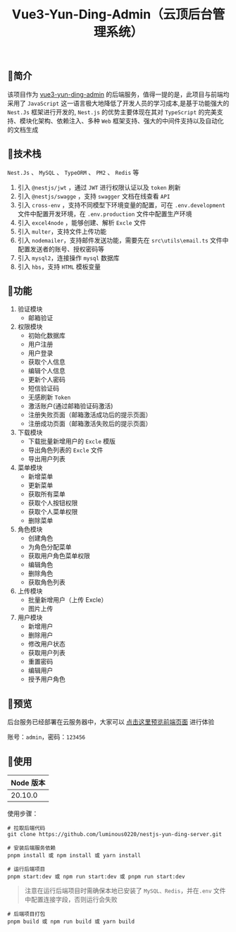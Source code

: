 

<h1 align="center">Vue3-Yun-Ding-Admin（云顶后台管理系统）</h1>

<br/>

## 🚀简介

该项目作为 [vue3-yun-ding-admin](https://github.com/luminous0220/vue3-yun-ding-admin) 的后端服务，值得一提的是，此项目与前端均采用了 `JavaScript` 这一语言极大地降低了开发人员的学习成本,是基于功能强大的 `Nest.Js` 框架进行开发的, `‌Nest.js` 的优势主要体现在其对 `TypeScript` 的完美支持、模块化架构、依赖注入、多种 `Web` 框架支持、强大的中间件支持以及自动化的文档生成

## 🌟技术栈

`Nest.Js` 、 `MySQL` 、 `TypeORM` 、 `PM2` 、 `Redis` 等

1. 引入 `@nestjs/jwt` ，通过 `JWT` 进行权限认证以及 `token` 刷新
2. 引入 `@nestjs/swagge` ，支持 `swagger` 文档在线查看 `API`
3. 引入 `cross-env` ，支持不同模型下环境变量的配置，可在 `.env.development` 文件中配置开发环境，在 `.env.production` 文件中配置生产环境
4. 引入 `excel4node` ，能够创建、解析 `Excle` 文件
5. 引入 `multer`，支持文件上传功能
6. 引入 `nodemailer`，支持邮件发送功能，需要先在 `src\utils\email.ts` 文件中配置发送者的账号、授权密码等
7. 引入 `mysql2`，连接操作 `mysql` 数据库
8. 引入 `hbs`，支持 `HTML` 模板变量


## 🎉功能

1. 验证模块
	* 邮箱验证
2. 权限模块
	* 初始化数据库
	* 用户注册
	* 用户登录
	* 获取个人信息
	* 编辑个人信息
	* 更新个人密码
	* 短信验证码
	* 无感刷新 `Token`
	* 激活账户(通过邮箱验证码激活)
	* 注册失败页面（邮箱激活成功后的提示页面）
	* 注册成功页面（邮箱激活失败后的提示页面）
3. 下载模块
	* 下载批量新增用户的 `Excle` 模版
	* 导出角色列表的 `Excle` 文件
	* 导出用户列表
4. 菜单模块
	* 新增菜单
	* 更新菜单
	* 获取所有菜单
	* 获取个人按钮权限
	* 获取个人菜单权限
	* 删除菜单
5. 角色模块
	* 创建角色
	* 为角色分配菜单
	* 获取用户角色菜单权限
	* 编辑角色
	* 删除角色
	* 获取角色列表
6. 上传模块
	* 批量新增用户（上传 Excle）
	* 图片上传
7. 用户模块
	* 新增用户
	* 删除用户
	* 修改用户状态
	* 获取用户列表
	* 重置密码
	* 编辑用户
	* 授予用户角色


## 🎈预览

后台服务已经部署在云服务器中，大家可以 [点击这里预览前端页面](http://47.109.19.100/#/login) 进行体验

账号：`admin`，密码：`123456`


## 🎨使用

| Node 版本 |
| ------- |
| 20.10.0 |

使用步骤：

```shell
# 拉取后端代码
git clone https://github.com/luminous0220/nestjs-yun-ding-server.git

# 安装后端服务依赖
pnpm install 或 npm install 或 yarn install

# 运行后端项目
pnpm start:dev 或 npm run start:dev 或 pnpm run start:dev
```

> 注意在运行后端项目时需确保本地已安装了 `MySQL、Redis`，并在`.env` 文件中配置连接字段，否则运行会失败

```shell
# 后端项目打包
pnpm build 或 npm run build 或 yarn build
```

